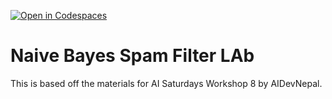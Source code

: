 [![Open in Codespaces](https://classroom.github.com/assets/launch-codespace-2972f46106e565e64193e422d61a12cf1da4916b45550586e14ef0a7c637dd04.svg)](https://classroom.github.com/open-in-codespaces?assignment_repo_id=18252934)
# Naive Bayes Spam Filter LAb
This is based off the materials for AI Saturdays Workshop 8 by AIDevNepal. 

